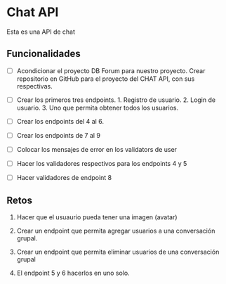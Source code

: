 # Chat API

Esta es una API de chat

## Funcionalidades

- [ ] Acondicionar el proyecto DB Forum para nuestro proyecto. Crear repositorio en GitHub para el proyecto del CHAT API, con sus respectivas.
- [ ] Crear los primeros tres endpoints. 1. Registro de usuario. 2. Login de usuario. 3. Uno que permita obtener todos los usuarios.
- [ ] Crear los endpoints del 4 al 6.
- [ ] Crear los endpoints de 7 al 9
- [ ] Colocar los mensajes de error en los validators de user
- [ ] Hacer los validadores respectivos para los endpoints 4 y 5
- [ ] Hacer validadores de endpoint 8


## Retos

1. Hacer que el usuaurio pueda tener una imagen (avatar) 

2. Crear un endpoint que permita agregar usuarios a una conversación grupal. 

3. Crear un endpoint que permita eliminar usuarios de una conversación grupal 

4. El endpoint 5 y 6 hacerlos en uno solo.
